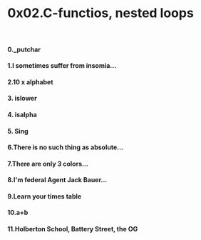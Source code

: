 <h1>0x02.C-functios, nested loops</h1>
<br>
<h4>0._putchar</h4>
<h4>1.I sometimes suffer from insomia...</h4>
<h4>2.10 x alphabet</h4>
<h4>3. islower</h4>
<h4>4. isalpha</h4>
<h4>5. Sing</h4>
<h4>6.There is no such thing as absolute...</h4>
<h4>7.There are only 3 colors...</h4>
<h4>8.I'm federal Agent Jack Bauer...</h4>
<h4>9.Learn your times table</h4>
<h4>10.a+b</h4>
<h4>11.Holberton School, Battery Street, the OG</h4>
